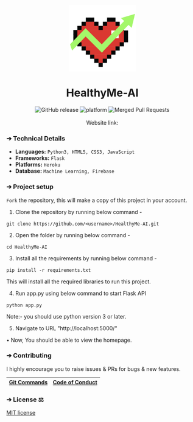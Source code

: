 <div align="center">
  <img align="center" height="175" width="175" src="/static/images/brand.png"></img>
</div>

<h1 align="center">HealthyMe-AI</h1>

<div align="center">
  <img src="https://img.shields.io/github/v/release/AkhileshThite/HealthyMe-AI?color=1FC71F" alt="GitHub release" />
  <img src="https://img.shields.io/github/repo-size/AkhileshThite/HealthyMe-AI" alt="platform">
  <!-- Open issues & PRs
  <img src="https://img.shields.io/github/issues/AkhileshThite/COVID-19-VaccineFinder" alt="GitHub issues" />
  <img src="https://img.shields.io/github/issues-pr/AkhileshThite/COVID-19-VaccineFinder" alt="GitHub pull requests" />
  -->
  <img src="https://img.shields.io/github/issues-search/AkhileshThite/HealthyMe-AI?label=merged%20PRs&query=is%3Apr+is%3Aclosed+is%3Amerged&color=purple" alt="Merged Pull Requests" />
</div>
<br>

<div align="center">
Website link: 
</div>

### ➔ Technical Details
* **Languages:** `Python3, HTML5, CSS3, JavaScript`
* **Frameworks:** `Flask`
* **Platforms:** `Heroku`
* **Database:** `Machine Learning, Firebase`


### ➔ Project setup
`Fork` the repository, this will make a copy of this project in your account.

1. Clone the repository  by running below command -
```
git clone https://github.com/<username>/HealthyMe-AI.git
```

2. Open the folder by running below command -
```
cd HealthyMe-AI
```

3.  Install all the requirements by running below command -
```
pip install -r requirements.txt
```
This will install all the required libraries to run this project.

4. Run app.py using below command to start Flask API
```
python app.py
```
Note:- you should use python version 3 or later.

5. Navigate to URL "http://localhost:5000/"

• Now, You should be able to view the homepage.


### ➔ Contributing
I highly encourage you to raise issues & PRs for bugs & new features.

| [Git Commands](docs/git-commands.md) | [Code of Conduct](docs/code_of_conduct.md)
| ------------- | ------------- |


### ➔ License ⚖️
[MIT license](https://github.com/AkhileshThite/HealthyMe-AI/blob/main/LICENSE) 
